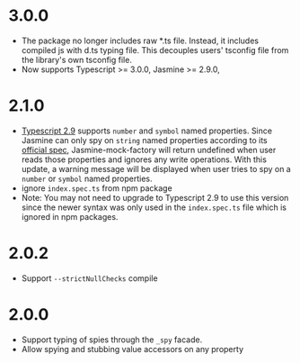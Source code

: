 # 3.0.0
 * The package no longer includes raw *.ts file. Instead, it includes compiled js with d.ts typing file. This decouples users' tsconfig file from the library's own tsconfig file.
 * Now supports Typescript >= 3.0.0, Jasmine >= 2.9.0,

# 2.1.0
 * [Typescript 2.9](https://www.typescriptlang.org/docs/handbook/release-notes/typescript-2-9.html) supports `number` and `symbol` named properties. Since Jasmine can only spy on `string` named properties according to its [official spec](https://jasmine.github.io/api/3.3/global.html#spyOnProperty), Jasmine-mock-factory will return undefined when user reads those properties and ignores any write operations. With this update, a warning message will be displayed when user tries to spy on a `number` or `symbol` named properties.
 * ignore `index.spec.ts` from npm package
 * Note: You may not need to upgrade to Typescript 2.9 to use this version since the newer syntax was only used in the `index.spec.ts` file which is ignored in npm packages.

# 2.0.2
 * Support `--strictNullChecks` compile

# 2.0.0
 * Support typing of spies through the `_spy` facade.
 * Allow spying and stubbing value accessors on any property